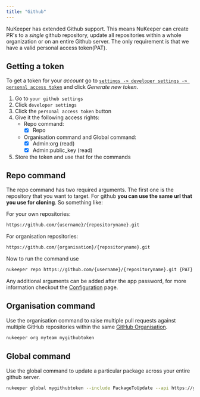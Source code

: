 ```yaml
---
title: "Github"
---
```


NuKeeper has extended Github support. This means NuKeeper can create PR's to a *single* github repository, update all repositories within a whole organization or on an entire Github server. The only requirement is that we have a valid personal access token(PAT).

## Getting a token

To get a token for your *account* go to [`settings -> developer settings -> personal access token`](https://github.com/settings/tokens) and click *Generate new token*. 

1. Go to `your github settings`
2. Click `developer settings`
3. Click the `personal access token` button
4. Give it the following access rights:
   - Repo command: 
     - [x] Repo
    - Organisation command and Global command:
      - [x] Admin:org (read)
      - [x] Admin:public_key (read)  
5. Store the token and use that for the commands

## Repo command

The repo command has two required arguments. The first one is the repository that you want to target. For github **you can use the same url that you use for cloning**. So something like:

For your own repositories:

``` sh
https://github.com/{username}/{repositoryname}.git
```

For organisation repositories:

``` sh
https://github.com/{organisation}/{repositoryname}.git
```


Now to run the command use

```sh
nukeeper repo https://github.com/{username}/{repositoryname}.git {PAT}
```
Any additional arguments can be added after the app password, for more information checkout the [Configuration](/basics/configuration.md) page.


## Organisation command

Use the organisation command to raise multiple pull requests against multiple GitHub repositories within the same [GitHub Organisation](https://help.github.com/articles/about-organizations/).

```sh
nukeeper org myteam mygithubtoken
```


## Global command

Use the global command to update a particular package across your entire github server.

```sh
nukeeper global mygithubtoken --include PackageToUpdate --api https://github.mycompany.com/api/v3
```